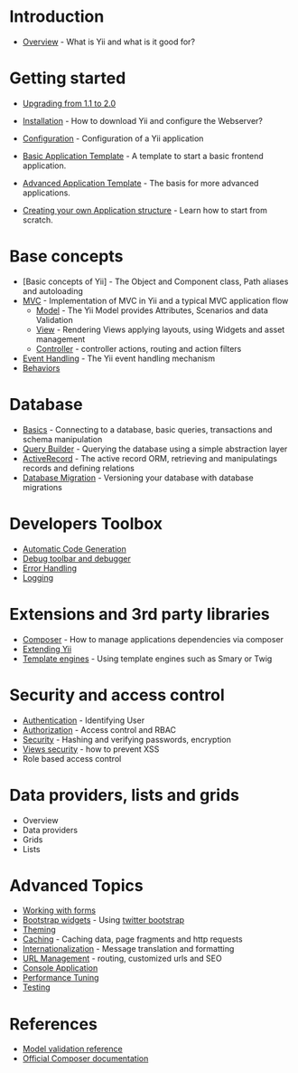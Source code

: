 Introduction
============

- [Overview](overview.md) - What is Yii and what is it good for?

Getting started
===============

- [Upgrading from 1.1 to 2.0](upgrade-from-v1.md)
- [Installation](installation.md) - How to download Yii and configure the Webserver?
- [Configuration](configuration.md) - Configuration of a Yii application

- [Basic Application Template](apps-basic.md) - A template to start a basic frontend application.
- [Advanced Application Template](apps-advanced.md) - The basis for more advanced applications.

- [Creating your own Application structure](apps-own.md) - Learn how to start from scratch.

Base concepts
=============

- [Basic concepts of Yii] - The Object and Component class, Path aliases and autoloading
- [MVC](mvc.md) - Implementation of MVC in Yii and a typical MVC application flow
  - [Model](model.md) - The Yii Model provides Attributes, Scenarios and data Validation
  - [View](view.md) - Rendering Views applying layouts, using Widgets and asset management
  - [Controller](controller.md) - controller actions, routing and action filters
- [Event Handling](events.md) - The Yii event handling mechanism
- [Behaviors](behaviors.md)

Database
========

- [Basics](database-basics.md) - Connecting to a database, basic queries, transactions and schema manipulation
- [Query Builder](query-builder.md) - Querying the database using a simple abstraction layer
- [ActiveRecord](active-record.md) - The active record ORM, retrieving and manipulatings records and defining relations
- [Database Migration](migration.md) - Versioning your database with database migrations

Developers Toolbox
==================

- [Automatic Code Generation](gii.md)
- [Debug toolbar and debugger](debugger.md)
- [Error Handling](error.md)
- [Logging](logging.md)

Extensions and 3rd party libraries
==================================

- [Composer](composer.md) - How to manage applications dependencies via composer
- [Extending Yii](extension.md)
- [Template engines](template.md) - Using template engines such as Smary or Twig

Security and access control
===========================

- [Authentication](authentication.md) - Identifying User
- [Authorization](authorization.md) - Access control and RBAC
- [Security](security.md) - Hashing and verifying passwords, encryption
- [Views security](view.md#security) - how to prevent XSS
- Role based access control

Data providers, lists and grids
===============================

- Overview
- Data providers
- Grids
- Lists

Advanced Topics
===============

- [Working with forms](form.md)
- [Bootstrap widgets](bootstrap-widgets.md) - Using [twitter bootstrap](http://getbootstrap.com/)
- [Theming](theming.md)
- [Caching](caching.md) - Caching data, page fragments and http requests
- [Internationalization](i18n.md) - Message translation and formatting
- [URL Management](url.md) - routing, customized urls and SEO
- [Console Application](console.md)
- [Performance Tuning](performance.md)
- [Testing](testing.md)

References
==========

- [Model validation reference](validation.md)
- [Official Composer documentation](http://getcomposer.org)